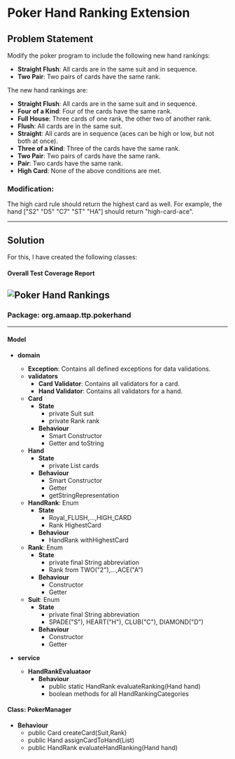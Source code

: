 # Poker Hand Ranking Extension

## Problem Statement

Modify the poker program to include the following new hand rankings:

- **Straight Flush**: All cards are in the same suit and in sequence.
- **Two Pair**: Two pairs of cards have the same rank.

The new hand rankings are:

- **Straight Flush**: All cards are in the same suit and in sequence.
- **Four of a Kind**: Four of the cards have the same rank.
- **Full House**: Three cards of one rank, the other two of another rank.
- **Flush**: All cards are in the same suit.
- **Straight**: All cards are in sequence (aces can be high or low, but not both at once).
- **Three of a Kind**: Three of the cards have the same rank.
- **Two Pair**: Two pairs of cards have the same rank.
- **Pair**: Two cards have the same rank.
- **High Card**: None of the above conditions are met.

### Modification:
The high card rule should return the highest card as well. For example, the hand ["S2" "D5" "C7" "ST" "HA"] should return "high-card-ace".

---

## Solution

For this, I have created the following classes:
#### Overall Test Coverage Report
![Poker Hand Rankings](https://github.com/amey1302/Poker-Hand-Ranking/assets/114746925/ebd81e4a-7e03-444a-82dd-32067bf22171)
---
### Package: org.amaap.ttp.pokerhand
---
#### Model
- **domain**
  - **Exception**: Contains all defined exceptions for data validations.
  - **validators**
    - **Card Validator**: Contains all validators for a card.
    - **Hand Validator**: Contains all validators for a hand.
  - **Card**
    - **State**
      - private Suit suit
      - private Rank rank
    - **Behaviour**
      - Smart Constructor
      - Getter and toString
  - **Hand**
    - **State**
      - private List<Card> cards
    - **Behaviour**
      - Smart Constructor
      - Getter
      - getStringRepresentation
  - **HandRank**: Enum
    - **State**
      - Royal_FLUSH,...,HIGH_CARD
      - Rank HighestCard
    - **Behaviour**
      - HandRank withHighestCard
  - **Rank**: Enum
    - **State**
      - private final String abbreviation
      - Rank from TWO("2"),...,ACE("A")
    - **Behaviour**
      - Constructor
      - Getter
  - **Suit**: Enum
    - **State**
      - private final String abbreviation
      - SPADE("S"), HEART("H"), CLUB("C"), DIAMOND("D")
    - **Behaviour**
      - Constructor
      - Getter

- **service**
  - **HandRankEvaluataor**
    - **Behaviour**
      - public static HandRank evaluateRanking(Hand hand)
      - boolean methods for all HandRankingCategories

#### Class: PokerManager
- **Behaviour**
  - public Card createCard(Suit,Rank)
  - public Hand assignCardToHand(List<Card>)
  - public HandRank evaluateHandRanking(Hand hand)
